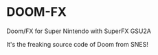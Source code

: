 # DOOM-FX
Doom/FX for Super Nintendo with SuperFX GSU2A

It's the freaking source code of Doom from SNES!
